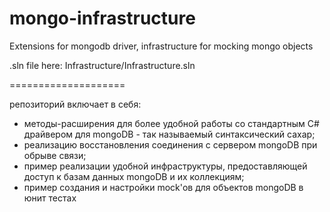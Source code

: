 mongo-infrastructure
====================

Extensions for mongodb driver, infrastructure for mocking mongo objects

.sln file here: Infrastructure/Infrastructure.sln

====================

репозиторий включает в себя: 
- методы-расширения для более удобной работы со стандартным C# драйвером для mongoDB - так называемый синтаксический сахар;
- реализацию восстановления соединения с сервером mongoDB при обрыве связи;
- пример реализации удобной инфраструктуры, предоставляющей доступ к базам данных mongoDB и их коллекциям;
- пример создания и настройки mock'ов для объектов mongoDB в юнит тестах
